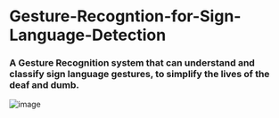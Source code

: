 # Gesture-Recogntion-for-Sign-Language-Detection
### A Gesture Recognition system that can understand and classify sign language gestures, to simplify the lives of the deaf and dumb. 

![image](https://user-images.githubusercontent.com/34964937/61511828-9e658800-aa15-11e9-9e37-5d8b2c60c6ad.png)


